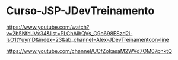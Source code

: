 # Curso-JSP-JDevTreinamento

https://www.youtube.com/watch?v=2b5NfdJVx34&list=PLChAibQVs_G9o698ESzd2i-lsO1tYuymD&index=23&ab_channel=Alex-JDevTreinamentoon-line

https://www.youtube.com/channel/UCfZokasaM2WVd7OM07pnktQ
